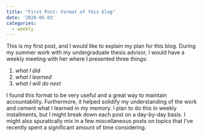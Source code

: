 ```yaml
---
title: "First Post: Format of this blog"
date: '2020-05-03'
categories:
  - weekly
---
```


This is my first post, and I would like to explain my plan for this blog. During my summer work with my undergraduate thesis advisor, I would have a weekly meeting with her where I presented three things:

1. *what I did*
2. *what I learned*
3. *what I will do next*

I found this format to be very useful and a great way to maintain accountability. Furthermore, it helped solidify my understanding of the work and cement what I learned in my memory. I plan to do this in weekly installments, but I might break down each post on a day-by-day basis. I might also spuratically mix in a few miscellaneous posts on topics that I've recently spent a significant amount of time considering.

